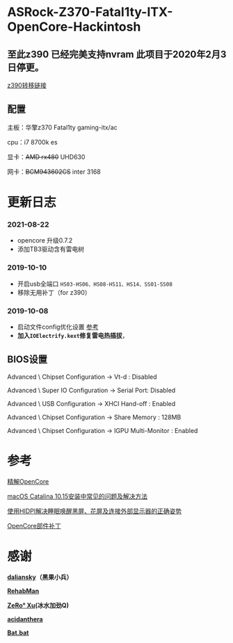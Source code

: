 # ASRock-Z370-Fatal1ty-ITX-OpenCore-Hackintosh

## 至此z390 已经完美支持nvram 此项目于2020年2月3日停更。

[z390转移链接](https://github.com/fangf2018/ASRock-Z390-Phantom-ITX-OpenCore-Hackintosh)


## 配置

主板：华擎z370 Fatal1ty gaming-itx/ac

cpu：i7 8700k es

显卡：~~AMD rx480~~ UHD630

网卡：~~BCM943602CS~~ inter 3168


# 更新日志

### 2021-08-22
* opencore 升级0.7.2
* 添加TB3驱动含有雷电树 

### 2019-10-10
* 开启usb全端口
`HS03-HS06、HS08-HS11、HS14、SS01-SS08`
* 移除无用补丁（for z390）

### 2019-10-08
* 启动文件config优化设置 [参考](https://insanelymacdiscord.github.io/Getting-Started-With-OpenCore/)
* **加入`IOElectrify.kext`修复雷电热插拔**，


## BIOS设置

Advanced \ Chipset Configuration → Vt-d : Disabled

Advanced \ Super IO Configuration → Serial Port: Disabled

Advanced \ USB Configuration → XHCI Hand-off : Enabled

Advanced \ Chipset Configuration → Share Memory : 128MB

Advanced \ Chipset Configuration → IGPU Multi-Monitor : Enabled


# 参考
[精解OpenCore](https://blog.daliansky.net/OpenCore-BootLoader.html)

[macOS Catalina 10.15安装中常见的问题及解决方法](https://blog.daliansky.net/Common-problems-and-solutions-in-macOS-Catalina-10.15-installation.html)

[使用HIDPI解决睡眠唤醒黑屏、花屏及连接外部显示器的正确姿势](https://blog.daliansky.net/Use-HIDPI-to-solve-sleep-wake-up-black-screen,-Huaping-and-connect-the-external-monitor-the-correct-posture.html)

[OpenCore部件补丁](https://github.com/daliansky/OC-little)


# 感谢
**[daliansky](https://github.com/daliansky)（黑果小兵）**

**[RehabMan](https://bitbucket.org/RehabMan/)**

**[ZeRo° Xu](https://github.com/xzhih)(冰水加劲Q)**

**[acidanthera](https://github.com/acidanthera/OpenCorePkg)**

**[Bat.bat](https://github.com/williambj1)**
